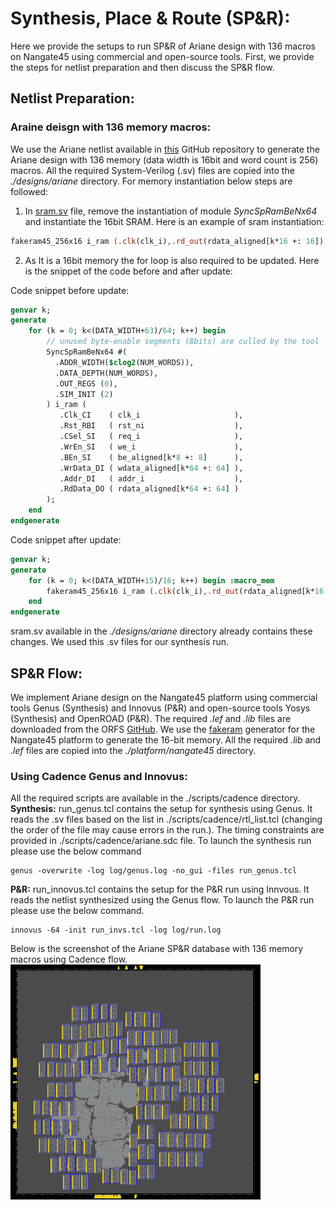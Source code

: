 # **Synthesis, Place \& Route (SP\&R):**
Here we provide the setups to run SP&R of Ariane design with 136 macros on Nangate45 using commercial and open-source tools. First, we provide the steps for netlist preparation and then discuss the SP&R flow.  

## **Netlist Preparation:**
### **Araine deisgn with 136 memory macros:**
We use the Ariane netlist available in [this](https://github.com/lowRISC/ariane) GitHub repository to generate the Ariane design with 136 memory (data width is 16bit and word count is 256) macros. All the required System-Verilog (.sv) files are copied into the *./designs/ariane* directory. For memory instantiation below steps are followed: 
1. In [sram.sv](https://github.com/lowRISC/ariane/blob/master/src/util/sram.sv) file, remove the instantiation of module *SyncSpRamBeNx64* and instantiate the 16bit SRAM. Here is an example of sram instantiation: 
```SystemVerilog
fakeram45_256x16 i_ram (.clk(clk_i),.rd_out(rdata_aligned[k*16 +: 16]),.ce_in(req_i),.we_in(we_i),.addr_in(addr_i),.wd_in(wdata_aligned[k*16 +: 16]));
```
2. As It is a 16bit memory the for loop is also required to be updated. Here is the snippet of the code before and after update:  

Code snippet before update:
```SystemVerilog
genvar k;
generate
    for (k = 0; k<(DATA_WIDTH+63)/64; k++) begin
        // unused byte-enable segments (8bits) are culled by the tool
        SyncSpRamBeNx64 #(
          .ADDR_WIDTH($clog2(NUM_WORDS)),
          .DATA_DEPTH(NUM_WORDS),
          .OUT_REGS (0),
          .SIM_INIT (2) 
        ) i_ram (
           .Clk_CI    ( clk_i                     ),
           .Rst_RBI   ( rst_ni                    ),
           .CSel_SI   ( req_i                     ),
           .WrEn_SI   ( we_i                      ),
           .BEn_SI    ( be_aligned[k*8 +: 8]      ),  
           .WrData_DI ( wdata_aligned[k*64 +: 64] ),
           .Addr_DI   ( addr_i                    ),
           .RdData_DO ( rdata_aligned[k*64 +: 64] )
        );
    end 
endgenerate
```
Code snippet after update:
```SystemVerilog
genvar k;
generate
    for (k = 0; k<(DATA_WIDTH+15)/16; k++) begin :macro_mem
        fakeram45_256x16 i_ram (.clk(clk_i),.rd_out(rdata_aligned[k*16 +: 16]),.ce_in(req_i),.we_in(we_i),.addr_in(addr_i),.wd_in(wdata_aligned[k*16 +: 16]));
    end
endgenerate
```

sram.sv available in the *./designs/ariane* directory already contains these changes. We used this .sv files for our synthesis run.

## **SP\&R Flow:**
We implement Ariane design on the Nangate45 platform using commercial tools Genus (Synthesis) and Innovus (P&R) and open-source tools Yosys (Synthesis) and OpenROAD (P&R). The required *.lef* and *.lib* files are downloaded from the ORFS [GitHub](https://github.com/The-OpenROAD-Project/OpenROAD-flow-scripts/tree/master/flow/platforms/nangate45). We use the [fakeram](https://github.com/jjcherry56/bsg_fakeram) generator for the Nangate45 platform to generate the 16-bit memory. All the required *.lib* and *.lef* files are copied into the *./platform/nangate45* directory.  

### **Using Cadence Genus and Innovus:**
All the required scripts are available in the ./scripts/cadence directory.  
**Synthesis:** run_genus.tcl contains the setup for synthesis using Genus. It reads the .sv files based on the list in ./scripts/cadence/rtl_list.tcl (changing the order of the file may cause errors in the run.). The timing constraints are provided in ./scripts/cadence/ariane.sdc file. To launch the synthesis run please use the below command
```
genus -overwrite -log log/genus.log -no_gui -files run_genus.tcl
```  
**P\&R:** run_innovus.tcl contains the setup for the P&R run using Innvous. It reads the netlist synthesized using the Genus flow. To launch the P\&R run please use the below command.
```
innovus -64 -init run_invs.tcl -log log/run.log
```  
Below is the screenshot of the Ariane SP\&R database with 136 memory macros using Cadence flow.
<img src="./screenshoots/Ariane136_Cadence_SPNR.png" alt="ariane136_cadence" width="400"/>